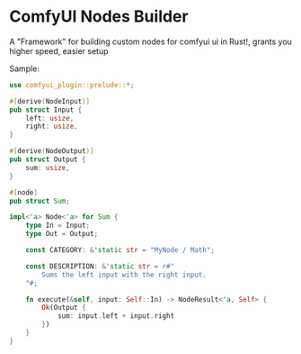 # ComfyUI Nodes Builder

A "Framework" for building custom nodes for comfyui ui in Rust!, grants you higher speed, easier setup

Sample:

```rust
use comfyui_plugin::prelude::*;

#[derive(NodeInput)]
pub struct Input {
    left: usize,
    right: usize,
}

#[derive(NodeOutput)]
pub struct Output {
    sum: usize,
}

#[node]
pub struct Sum;

impl<'a> Node<'a> for Sum {
    type In = Input;
    type Out = Output;

    const CATEGORY: &'static str = "MyNode / Math";

    const DESCRIPTION: &'static str = r#"
        Sums the left input with the right input.
    "#;

    fn execute(&self, input: Self::In) -> NodeResult<'a, Self> {
        Ok(Output {
            sum: input.left + input.right
        })
    }
}
```


